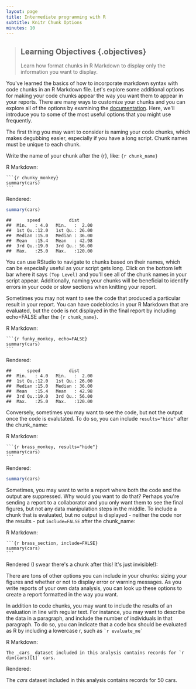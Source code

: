 ```yaml
---
layout: page
title: Intermediate programming with R
subtitle: Knitr Chunk Options
minutes: 10
---
```


> ## Learning Objectives {.objectives}
> Learn how format chunks in R Markdown to display only the information you want to display. 

You've learned the basics of how to incorporate markdown syntax with code chunks in an R Markdown file. 
Let's explore some additional options for making your code chunks appear the way you want them to appear in your reports.
There are many ways to customize your chunks and you can explore all of the options by examining the [documentation](http://yihui.name/knitr/options/#chunk_options).
Here, we'll introduce you to some of the most useful options that you might use frequently.

The first thing you may want to consider is naming your code chunks, which makes degubbing easier, especially if you have a long script.
Chunk names must be unique to each chunk.

Write the name of your chunk after the {r}, like: `{r chunk_name}`

R Markdown:

<pre><code>```{r chunky_monkey}
summary(cars)
```</code></pre>

Rendered:

```r
summary(cars)
```

```
##      speed           dist       
##  Min.   : 4.0   Min.   :  2.00  
##  1st Qu.:12.0   1st Qu.: 26.00  
##  Median :15.0   Median : 36.00  
##  Mean   :15.4   Mean   : 42.98  
##  3rd Qu.:19.0   3rd Qu.: 56.00  
##  Max.   :25.0   Max.   :120.00
```

You can use RStudio to navigate to chunks based on their names, which can be especially useful as your script gets long.
Click on the bottom left bar where it says `(Top Level)` and you'll see all of the chunk names in your script appear.
Additionally, naming your chunks will be beneficial to identify errors in your code or slow sections when knitting your report. 


Sometimes you may not want to see the code that produced a particular result in your report.
You can have codeblocks in your R Markdown that are evaluated, but the code is not displayed in the final report by including echo=FALSE after the `{r chunk_name}`.

R Markdown:
<pre><code>```{r funky_monkey, echo=FALSE}
summary(cars)
```</code></pre>

Rendered:

```
##      speed           dist       
##  Min.   : 4.0   Min.   :  2.00  
##  1st Qu.:12.0   1st Qu.: 26.00  
##  Median :15.0   Median : 36.00  
##  Mean   :15.4   Mean   : 42.98  
##  3rd Qu.:19.0   3rd Qu.: 56.00  
##  Max.   :25.0   Max.   :120.00
```

Conversely, sometimes you may want to see the code, but not the output once the code is evalutated. 
To do so, you can include `results="hide"` after the chunk_name:

R Markdown:
<pre><code>```{r brass_monkey, results="hide"}
summary(cars)
```</code></pre>

Rendered:

```r
summary(cars)
```

Sometimes, you may want to write a report where both the code and the output are suppressed. 
Why would you want to do that?
Perhaps you're sending a report to a collaborator and you only want them to see the final figures, but not any data manipulation steps in the middle. 
To include a chunk that is evaluated, but no output is displayed - neither the code nor the results - put `include=FALSE` after the chunk_name:

R Markdown:
<pre><code>```{r brass_section, include=FALSE}
summary(cars)
```</code></pre>

Rendered (I swear there's a chunk after this! It's just invisible!):


There are tons of other options you can include in your chunks: sizing your figures and whether or not to display error or warning messages. 
As you write reports of your own data analysis, you can look up these options to create a report formatted in the way you want.

In addition to code chunks, you may want to include the results of an evaluation in line with regular text. For instance, you may want to describe the data in a paragraph, and include the number of individuals in that paragraph. To do so, you can indicate that a code box should be evaluated as R by including a lowercase r, such as `` `r evaluate_me` ``

R Markdown:
```
The _cars_ dataset included in this analysis contains records for `r dim(cars)[1]` cars. 
```

Rendered:

The _cars_ dataset included in this analysis contains records for 50 cars. 


